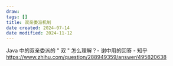 ```yaml
---
draw:
tags: []
title: 双亲委派机制
date created: 2024-07-14
date modified: 2024-11-12
---
```


Java 中的双亲委派的 " 双 " 怎么理解？- 谢中用的回答 - 知乎  
https://www.zhihu.com/question/288949359/answer/495820638
